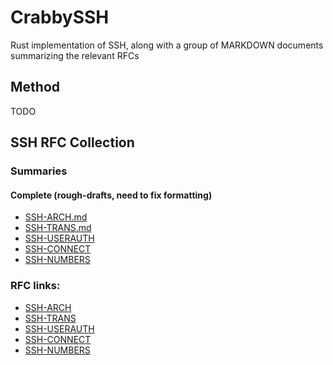 # CrabbySSH
Rust implementation of SSH, along with a group of MARKDOWN documents summarizing the relevant RFCs
## Method
TODO



## SSH RFC Collection
### Summaries 
#### Complete (rough-drafts, need to fix formatting)
* [SSH-ARCH.md](./SSH-ARCH.md)
* [SSH-TRANS.md](./SSH-TRANS.md)
* [SSH-USERAUTH](./SSH-USERAUTH.md)
* [SSH-CONNECT](./SSH-CONNECT.md)
* [SSH-NUMBERS](./SSH-NUMBERS.md)


### RFC links:
* [SSH-ARCH](https://datatracker.ietf.org/doc/html/rfc4251)
* [SSH-TRANS](https://datatracker.ietf.org/doc/html/rfc4253)
* [SSH-USERAUTH](https://datatracker.ietf.org/doc/html/rfc4252)
* [SSH-CONNECT](https://datatracker.ietf.org/doc/html/rfc4254)
* [SSH-NUMBERS](https://datatracker.ietf.org/doc/html/rfc4250)

